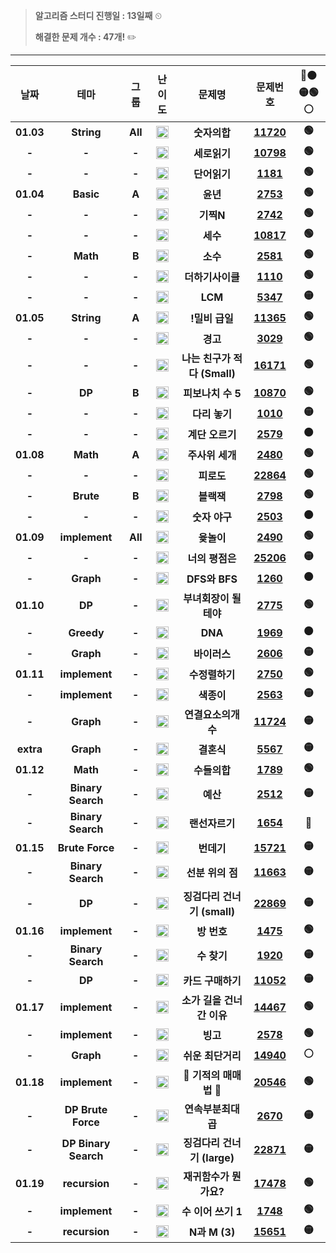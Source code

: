 > **알고리즘 스터디 진행일 : 13일째** ⏲
> 
>
> **해결한 문제 개수 : 47개!** ✏️
---

|  **날짜** |       **테마**       | **그룹** |                                         **난이도**                                         |          **문제명**          |                    **문제번호**                    | **🔴🟠🟡🟢⚪** |
|:---------:|:--------------------:|:--------:|:------------------------------------------------------------------------------------------:|:----------------------------:|:--------------------------------------------------:|:---------:|
| **01.03** |      **String**      |  **All** |  **<img   height="20px" width="20px"   src="https://static.solved.ac/tier_small/1.svg"/>** |         **숫자의합**         | **[11720](https://www.acmicpc.net/problem/11720)** |   **🟢**   |
|   **-**   |         **-**        |   **-**  |  **<img   height="20px" width="20px"   src="https://static.solved.ac/tier_small/1.svg"/>** |         **세로읽기**         | **[10798](https://www.acmicpc.net/problem/10798)** |   **🟢**   |
|   **-**   |         **-**        |   **-**  |  **<img   height="20px" width="20px"   src="https://static.solved.ac/tier_small/6.svg"/>** |         **단어읽기**         |  **[1181](https://www.acmicpc.net/problem/1181)**  |   **🟢**   |
| **01.04** |       **Basic**      |   **A**  |  **<img   height="20px" width="20px"   src="https://static.solved.ac/tier_small/1.svg"/>** |           **윤년**           |  **[2753](https://www.acmicpc.net/problem/2753)**  |   **🟢**   |
|   **-**   |         **-**        |   **-**  |  **<img   height="20px" width="20px"   src="https://static.solved.ac/tier_small/2.svg"/>** |           **기찍N**          |  **[2742](https://www.acmicpc.net/problem/2742)**  |   **🟢**   |
|   **-**   |         **-**        |   **-**  |  **<img   height="20px" width="20px"   src="https://static.solved.ac/tier_small/3.svg"/>** |           **세수**           | **[10817](https://www.acmicpc.net/problem/10817)** |   **🟢**   |
|   **-**   |       **Math**       |   **B**  |  **<img   height="20px" width="20px"   src="https://static.solved.ac/tier_small/4.svg"/>** |           **소수**           |  **[2581](https://www.acmicpc.net/problem/2581)**  |   **🟢**   |
|   **-**   |         **-**        |   **-**  |  **<img   height="20px" width="20px"   src="https://static.solved.ac/tier_small/5.svg"/>** |       **더하기사이클**       |  **[1110](https://www.acmicpc.net/problem/1110)**  |   **🟢**   |
|   **-**   |         **-**        |   **-**  |  **<img   height="20px" width="20px"   src="https://static.solved.ac/tier_small/6.svg"/>** |            **LCM**           |  **[5347](https://www.acmicpc.net/problem/5347)**  |   **🟡**   |
| **01.05** |      **String**      |   **A**  |  **<img   height="20px" width="20px"   src="https://static.solved.ac/tier_small/2.svg"/>** |        **!밀비 급일**        | **[11365](https://www.acmicpc.net/problem/11365)** |   **🟢**   |
|   **-**   |         **-**        |   **-**  |  **<img   height="20px" width="20px"   src="https://static.solved.ac/tier_small/3.svg"/>** |           **경고**           |  **[3029](https://www.acmicpc.net/problem/3029)**  |   **🟢**   |
|   **-**   |         **-**        |   **-**  |  **<img   height="20px" width="20px"   src="https://static.solved.ac/tier_small/5.svg"/>** | **나는 친구가 적다 (Small)** | **[16171](https://www.acmicpc.net/problem/16171)** |   **🟢**   |
|   **-**   |        **DP**        |   **B**  |  **<img   height="20px" width="20px"   src="https://static.solved.ac/tier_small/4.svg"/>** |       **피보나치 수 5**      | **[10870](https://www.acmicpc.net/problem/10870)** |   **🟢**   |
|   **-**   |         **-**        |   **-**  |  **<img   height="20px" width="20px"   src="https://static.solved.ac/tier_small/6.svg"/>** |         **다리 놓기**        |  **[1010](https://www.acmicpc.net/problem/1010)**  |   **🟡**   |
|   **-**   |         **-**        |   **-**  |  **<img   height="20px" width="20px"   src="https://static.solved.ac/tier_small/8.svg"/>** |        **계단 오르기**       |  **[2579](https://www.acmicpc.net/problem/2579)**  |   **🟠**   |
| **01.08** |       **Math**       |   **A**  |  **<img   height="20px" width="20px"   src="https://static.solved.ac/tier_small/2.svg"/>** |        **주사위 세개**       |  **[2480](https://www.acmicpc.net/problem/2480)**  |   **🟢**   |
|   **-**   |         **-**        |   **-**  |  **<img   height="20px" width="20px"   src="https://static.solved.ac/tier_small/4.svg"/>** |          **피로도**          | **[22864](https://www.acmicpc.net/problem/22864)** |   **🟢**   |
|   **-**   |       **Brute**      |   **B**  |  **<img   height="20px" width="20px"   src="https://static.solved.ac/tier_small/4.svg"/>** |          **블랙잭**          |  **[2798](https://www.acmicpc.net/problem/2798)**  |   **🟢**   |
|   **-**   |         **-**        |   **-**  |  **<img   height="20px" width="20px"   src="https://static.solved.ac/tier_small/8.svg"/>** |         **숫자 야구**        |  **[2503](https://www.acmicpc.net/problem/2503)**  |   **🟠**   |
| **01.09** |     **implement**    |  **All** |  **<img   height="20px" width="20px"   src="https://static.solved.ac/tier_small/3.svg"/>** |          **윷놀이**          |  **[2490](https://www.acmicpc.net/problem/2490)**  |   **🟢**   |
|   **-**   |         **-**        |   **-**  |  **<img   height="20px" width="20px"   src="https://static.solved.ac/tier_small/6.svg"/>** |        **너의 평점은**       | **[25206](https://www.acmicpc.net/problem/25206)** |   **🟡**   |
|   **-**   |       **Graph**      |   **-**  |  **<img   height="20px" width="20px"   src="https://static.solved.ac/tier_small/9.svg"/>** |         **DFS와 BFS**        |  **[1260](https://www.acmicpc.net/problem/1260)**  |   **🟠**   |
| **01.10** |        **DP**        |   **-**  |  **<img   height="20px" width="20px"   src="https://static.solved.ac/tier_small/5.svg"/>** |     **부녀회장이 될테야**    |  **[2775](https://www.acmicpc.net/problem/2775)**  |   **🟢**   |
|   **-**   |      **Greedy**      |   **-**  |  **<img   height="20px" width="20px"   src="https://static.solved.ac/tier_small/7.svg"/>** |            **DNA**           |  **[1969](https://www.acmicpc.net/problem/1969)**  |   **🟠**   |
|   **-**   |       **Graph**      |   **-**  |  **<img   height="20px" width="20px"   src="https://static.solved.ac/tier_small/8.svg"/>** |         **바이러스**         |  **[2606](https://www.acmicpc.net/problem/2606)**  |   **🟡**   |
| **01.11** |     **implement**    |   **-**  |  **<img   height="20px" width="20px"   src="https://static.solved.ac/tier_small/4.svg"/>** |        **수정렬하기**        |  **[2750](https://www.acmicpc.net/problem/2750)**  |   **🟢**   |
|   **-**   |     **implement**    |   **-**  |  **<img   height="20px" width="20px"   src="https://static.solved.ac/tier_small/6.svg"/>** |          **색종이**          |  **[2563](https://www.acmicpc.net/problem/2563)**  |   **🟡**   |
|   **-**   |       **Graph**      |   **-**  |  **<img   height="20px" width="20px"   src="https://static.solved.ac/tier_small/9.svg"/>** |      **연결요소의개수**      | **[11724](https://www.acmicpc.net/problem/11724)** |   **🟡**   |
| **extra** |       **Graph**      |   **-**  |  **<img   height="20px" width="20px"   src="https://static.solved.ac/tier_small/9.svg"/>** |          **결혼식**          |  **[5567](https://www.acmicpc.net/problem/5567)**  |   **🟡**   |
| **01.12** |       **Math**       |   **-**  |  **<img   height="20px" width="20px"   src="https://static.solved.ac/tier_small/6.svg"/>** |         **수들의합**         |  **[1789](https://www.acmicpc.net/problem/1789)**  |   **🟢**   |
|   **-**   |   **Binary Search**  |   **-**  |  **<img   height="20px" width="20px"   src="https://static.solved.ac/tier_small/8.svg"/>** |           **예산**           |  **[2512](https://www.acmicpc.net/problem/2512)**  |   **🟡**   |
|   **-**   |   **Binary Search**  |   **-**  |  **<img   height="20px" width="20px"   src="https://static.solved.ac/tier_small/9.svg"/>** |        **랜선자르기**        |  **[1654](https://www.acmicpc.net/problem/1654)**  |   **🔴**   |
| **01.15** |    **Brute Force**   |   **-**  |  **<img   height="20px" width="20px"   src="https://static.solved.ac/tier_small/6.svg"/>** |          **번데기**          | **[15721](https://www.acmicpc.net/problem/15721)** |   **🟡**   |
|   **-**   |   **Binary Search**  |   **-**  |  **<img   height="20px" width="20px"   src="https://static.solved.ac/tier_small/8.svg"/>** |       **선분 위의 점**       | **[11663](https://www.acmicpc.net/problem/11663)** |   **🟡**   |
|   **-**   |        **DP**        |   **-**  |  **<img   height="20px" width="20px"   src="https://static.solved.ac/tier_small/9.svg"/>** |  **징검다리 건너기 (small)** | **[22869](https://www.acmicpc.net/problem/22869)** |   **🟡**   |
| **01.16** |     **implement**    |   **-**  |  **<img   height="20px" width="20px"   src="https://static.solved.ac/tier_small/6.svg"/>** |          **방 번호**         |  **[1475](https://www.acmicpc.net/problem/1475)**  |   **🟢**   |
|   **-**   |   **Binary Search**  |   **-**  |  **<img   height="20px" width="20px"   src="https://static.solved.ac/tier_small/7.svg"/>** |          **수 찾기**         |  **[1920](https://www.acmicpc.net/problem/1920)**  |   **🟡**   |
|   **-**   |        **DP**        |   **-**  | **<img   height="20px" width="20px"   src="https://static.solved.ac/tier_small/10.svg"/>** |       **카드 구매하기**      | **[11052](https://www.acmicpc.net/problem/11052)** |   **🟡**   |
| **01.17** |     **implement**    |   **-**  |  **<img   height="20px" width="20px"   src="https://static.solved.ac/tier_small/5.svg"/>** |   **소가 길을 건너간 이유**  | **[14467](https://www.acmicpc.net/problem/14467)** |   **🟢**   |
|   **-**   |     **implement**    |   **-**  |  **<img   height="20px" width="20px"   src="https://static.solved.ac/tier_small/7.svg"/>** |           **빙고**           |  **[2578](https://www.acmicpc.net/problem/2578)**  |   **🟢**   |
|   **-**   |       **Graph**      |   **-**  | **<img   height="20px" width="20px"   src="https://static.solved.ac/tier_small/10.svg"/>** |       **쉬운 최단거리**      | **[14940](https://www.acmicpc.net/problem/14940)** |   **⚪**   |
| **01.18** |     **implement**    |   **-**  |  **<img   height="20px" width="20px"   src="https://static.solved.ac/tier_small/6.svg"/>** |     **🐜 기적의 매매법 🐜**    | **[20546](https://www.acmicpc.net/problem/20546)** |   **🟢**   |
|   **-**   |  **DP Brute Force**  |   **-**  |  **<img   height="20px" width="20px"   src="https://static.solved.ac/tier_small/7.svg"/>** |      **연속부분최대곱**      |  **[2670](https://www.acmicpc.net/problem/2670)**  |   **🟡**   |
|   **-**   | **DP Binary Search** |   **-**  | **<img   height="20px" width="20px"   src="https://static.solved.ac/tier_small/10.svg"/>** |  **징검다리 건너기 (large)** | **[22871](https://www.acmicpc.net/problem/22871)** |   **🟡**   |
| **01.19** |     **recursion**    |   **-**  |  **<img   height="20px" width="20px"   src="https://static.solved.ac/tier_small/6.svg"/>** |    **재귀함수가 뭔가요?**    | **[17478](https://www.acmicpc.net/problem/17478)** |   **🟢**   |
|   **-**   |    **implement**    |   **-**  |  **<img   height="20px" width="20px"   src="https://static.solved.ac/tier_small/7.svg"/>** |      **수 이어 쓰기 1**      |  **[1748](https://www.acmicpc.net/problem/1748)**  |   **🟢**   |
|   **-**   |     **recursion**    |   **-**  |  **<img   height="20px" width="20px"   src="https://static.solved.ac/tier_small/8.svg"/>** |        **N과 M (3)**        | **[15651](https://www.acmicpc.net/problem/15651)** |   **🟡**   |
